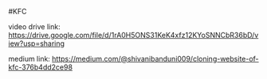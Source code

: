 #KFC

video drive link: https://drive.google.com/file/d/1rA0H5ONS31KeK4xfz12KYoSNNCbR36bD/view?usp=sharing

medium link: https://medium.com/@shivanibanduni009/cloning-website-of-kfc-376b4dd2ce98
